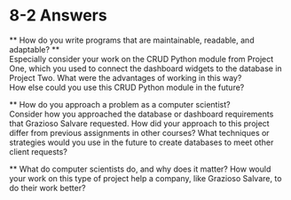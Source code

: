 # 8-2 Answers

** How do you write programs that are maintainable, readable, and adaptable? **     
Especially consider your work on the CRUD Python module from Project One, which you used to connect the dashboard widgets to the database in Project Two. What were the advantages of working in this way?  
How else could you use this CRUD Python module in the future?  

** How do you approach a problem as a computer scientist?  
 Consider how you approached the database or dashboard requirements that Grazioso Salvare requested.
 How did your approach to this project differ from previous assignments in other courses? 
 What techniques or strategies would you use in the future to create databases to meet other client requests?
 
** What do computer scientists do, and why does it matter?
How would your work on this type of project help a company, like Grazioso Salvare, to do their work better?

